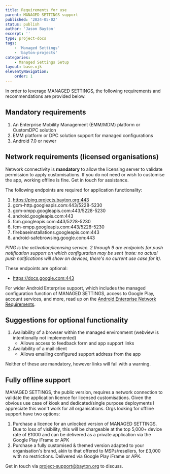 ```yaml
---
title: Requirements for use
parent: MANAGED SETTINGS support
published: '2024-05-02'
status: publish
author: 'Jason Bayton'
excerpt: ''
type: project-docs
tags: 
    - 'Managed Settings'
    - 'bayton-projects'
categories: 
    - Managed Settings Setup
layout: base.njk
eleventyNavigation: 
    order: 1
---
```

In order to leverage MANAGED SETTINGS, the following requirements and recommendations are provided below.

## Mandatory requirements

1. An Enterprise Mobility Management (EMM/MDM) platform or CustomDPC solution
2. EMM platform or DPC solution support for managed configurations
3. Android 7.0 or newer

## Network requirements (licensed organisations)

Network connectivity is **mandatory** to allow the licensing server to validate permission to apply customisations. If you do not need or wish to customise the app, working offline is fine. Get in touch for assistance.

The following endpoints are required for application functionality:

1. https://ping.projects.bayton.org:443
2. gcm-http.googleapis.com:443/5228-5230
3. gcm-xmpp.googleapis.com:443/5228-5230
4. android.googleapis.com:443
5. fcm.googleapis.com:443/5228-5230
6. fcm-xmpp.googleapis.com:443/5228-5230
7. firebaseinstallations.googleapis.com:443
8. android-safebrowsing.google.com:443

_PING is the activation/licensing service. 2 through 9 are endpoints for push notification support on which configuration may be sent (note: no actual push notifications will show on devices, there's no current use case for it)._

These endpoints are optional: 

- https://docs.google.com:443

For wider Android Enterprise support, which includes the managed configuration function of MANAGED SETTINGS, access to Google Play, account services, and more, read up on the [Android Enterprise Network Requirements](https://support.google.com/work/android/answer/10513641?hl=en). 

## Suggestions for optional functionality 

1. Availability of a browser within the managed environment (webview is intentionally not implemented)
   - Allows access to feedback form and app support links
2. Availability of a mail client 
   - Allows emailing configured support address from the app

Neither of these are mandatory, however links will fail with a warning.

## Fully offline support

MANAGED SETTINGS, the public version, requires a network connection to validate the application licence for licensed customisations. Given the obvious use case of kiosk and dedicated/single purpose deployments I appreciate this won't work for all organisations. Orgs looking for offline support have two options:

1. Purchase a licence for an unlocked version of MANAGED SETTINGS. Due to loss of visibility, this will be chargeable at the top 5,000+ device rate of £1000 and can be delivered as a private application via the Google Play iFrame or APK
2. Purchase a fully customised & themed version adapted to your organisation's brand, akin to that offered to MSPs/resellers, for £3,000 with no restrictions. Delivered via Google Play iFrame or APK.

Get in touch via [project-support@bayton.org](mailto:project-support@bayton.org) to discuss.
